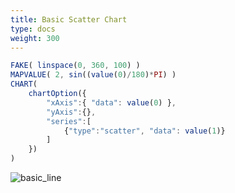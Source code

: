 ```yaml
---
title: Basic Scatter Chart
type: docs
weight: 300
---
```


```js
FAKE( linspace(0, 360, 100) )
MAPVALUE( 2, sin((value(0)/180)*PI) )
CHART(
    chartOption({
        "xAxis":{ "data": value(0) },
        "yAxis":{},
        "series":[
            {"type":"scatter", "data": value(1)}
        ]
    })
)
```

![basic_line](../../img/basic_scatter.jpg)